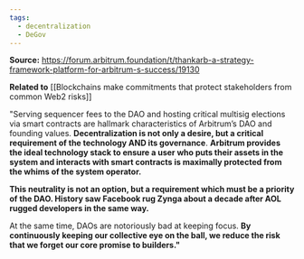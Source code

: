 ```yaml
---
tags:
  - decentralization
  - DeGov
---
```

**Source:** 
https://forum.arbitrum.foundation/t/thankarb-a-strategy-framework-platform-for-arbitrum-s-success/19130

**Related to** [[Blockchains make commitments that protect stakeholders from common Web2 risks]]

"Serving sequencer fees to the DAO and hosting critical multisig elections via smart contracts are hallmark characteristics of Arbitrum’s DAO and founding values. **Decentralization is not only a desire, but a critical requirement of the technology AND its governance**. **Arbitrum provides the ideal technology stack to ensure a user who puts their assets in the system and interacts with smart contracts is maximally protected from the whims of the system operator.**

**This neutrality is not an option, but a requirement which must be a priority of the DAO. History saw Facebook rug Zynga about a decade after AOL rugged developers in the same way.**

At the same time, DAOs are notoriously bad at keeping focus. **By continuously keeping our collective eye on the ball, we reduce the risk that we forget our core promise to builders."**

